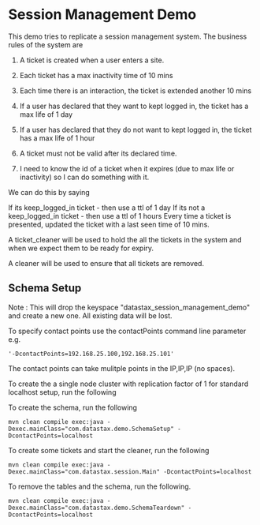 Session Management Demo
========================

This demo tries to replicate a session management system. The business rules of the system are 

1. A ticket is created when a user enters a site. 

2. Each ticket has a max inactivity time of 10 mins

3. Each time there is an interaction, the ticket is extended another 10 mins

4. If a user has declared that they want to kept logged in, the ticket has a max life of 1 day

5. If a user has declared that they do not want to kept logged in, the ticket has a max life of 1 hour

6. A ticket must not be valid after its declared time. 

7. I need to know the id of a ticket when it expires (due to max life or inactivity) so I can do something with it.

We can do this by saying
	
If its keep_logged_in ticket - then use a ttl of 1 day
If its not a keep_logged_in ticket - then use a ttl of 1 hours
Every time a ticket is presented, updated the ticket with a last seen time of 10 mins.

A ticket_cleaner will be used to hold the all the tickets in the system and when we expect them to be ready for expiry. 

A cleaner will be used to ensure that all tickets are removed. 

## Schema Setup
Note : This will drop the keyspace "datastax_session_management_demo" and create a new one. All existing data will be lost. 

To specify contact points use the contactPoints command line parameter e.g. 

	'-DcontactPoints=192.168.25.100,192.168.25.101'
	
The contact points can take mulitple points in the IP,IP,IP (no spaces).

To create the a single node cluster with replication factor of 1 for standard localhost setup, run the following

To create the schema, run the following

	mvn clean compile exec:java -Dexec.mainClass="com.datastax.demo.SchemaSetup" -DcontactPoints=localhost
	
To create some tickets and start the cleaner, run the following 
	
	mvn clean compile exec:java -Dexec.mainClass="com.datastax.session.Main" -DcontactPoints=localhost
	
To remove the tables and the schema, run the following.

	mvn clean compile exec:java -Dexec.mainClass="com.datastax.demo.SchemaTeardown" -DcontactPoints=localhost
    
    
